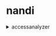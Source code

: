 # nandi

<details><summary>accessanalyzer</summary><blockquote>

- <details><summary>```bash aws```</summary><blockquote>

  * --analyzer-arn
  * --client-token
  * --rule-name
  * --cli-input-json
  * --cli-input-yaml
  * --generate-cli-skeleton

</blockquote></details>
</blockquote></details>
